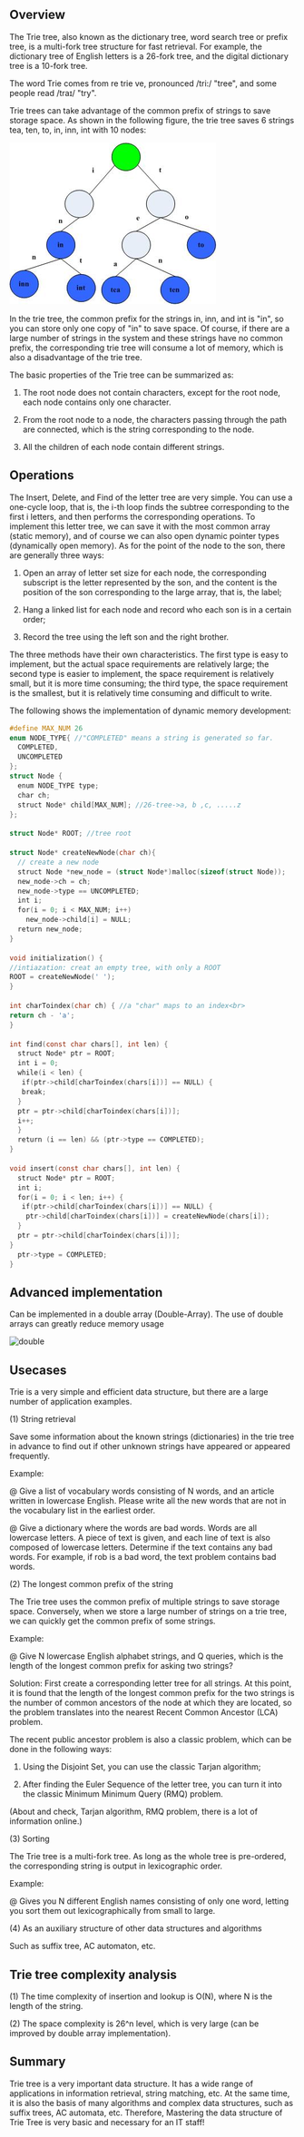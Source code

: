 ## Overview

The Trie tree, also known as the dictionary tree, word search tree or prefix tree, is a multi-fork tree structure for fast retrieval. For example, the dictionary tree of English letters is a 26-fork tree, and the digital dictionary tree is a 10-fork tree.

The word Trie comes from re trie ve, pronounced /tri:/ "tree", and some people read /traɪ/ "try".

Trie trees can take advantage of the common prefix of strings to save storage space. As shown in the following figure, the trie tree saves 6 strings tea, ten, to, in, inn, int with 10 nodes:

![trie](picture/trietree.jpg)

In the trie tree, the common prefix for the strings in, inn, and int is "in", so you can store only one copy of "in" to save space. Of course, if there are a large number of strings in the system and these strings have no common prefix, the corresponding trie tree will consume a lot of memory, which is also a disadvantage of the trie tree.

The basic properties of the Trie tree can be summarized as:

1. The root node does not contain characters, except for the root node, each node contains only one character.

1. From the root node to a node, the characters passing through the path are connected, which is the string corresponding to the node.

1. All the children of each node contain different strings.

## Operations

The Insert, Delete, and Find of the letter tree are very simple. You can use a one-cycle loop, that is, the i-th loop finds the subtree corresponding to the first i letters, and then performs the corresponding operations. To implement this letter tree, we can save it with the most common array (static memory), and of course we can also open dynamic pointer types (dynamically open memory). As for the point of the node to the son, there are generally three ways:

1. Open an array of letter set size for each node, the corresponding subscript is the letter represented by the son, and the content is the position of the son corresponding to the large array, that is, the label;

2. Hang a linked list for each node and record who each son is in a certain order;

3. Record the tree using the left son and the right brother.

The three methods have their own characteristics. The first type is easy to implement, but the actual space requirements are relatively large; the second type is easier to implement, the space requirement is relatively small, but it is more time consuming; the third type, the space requirement is the smallest, but it is relatively time consuming and difficult to write.

The following shows the implementation of dynamic memory development:

```C
#define MAX_NUM 26
enum NODE_TYPE{ //"COMPLETED" means a string is generated so far.
  COMPLETED,
  UNCOMPLETED
};
struct Node {
  enum NODE_TYPE type;
  char ch;
  struct Node* child[MAX_NUM]; //26-tree->a, b ,c, .....z
};

struct Node* ROOT; //tree root

struct Node* createNewNode(char ch){
  // create a new node
  struct Node *new_node = (struct Node*)malloc(sizeof(struct Node));
  new_node->ch = ch;
  new_node->type == UNCOMPLETED;
  int i;
  for(i = 0; i < MAX_NUM; i++)
    new_node->child[i] = NULL;
  return new_node;
}

void initialization() {
//intiazation: creat an empty tree, with only a ROOT
ROOT = createNewNode(' ');
}

int charToindex(char ch) { //a "char" maps to an index<br>
return ch - 'a';
}

int find(const char chars[], int len) {
  struct Node* ptr = ROOT;
  int i = 0;
  while(i < len) {
   if(ptr->child[charToindex(chars[i])] == NULL) {
   break;
  }
  ptr = ptr->child[charToindex(chars[i])];
  i++;
  }
  return (i == len) && (ptr->type == COMPLETED);
}

void insert(const char chars[], int len) {
  struct Node* ptr = ROOT;
  int i;
  for(i = 0; i < len; i++) {
   if(ptr->child[charToindex(chars[i])] == NULL) {
    ptr->child[charToindex(chars[i])] = createNewNode(chars[i]);
  }
  ptr = ptr->child[charToindex(chars[i])];
}
  ptr->type = COMPLETED;
}
```

## Advanced implementation

Can be implemented in a double array (Double-Array). The use of double arrays can greatly reduce memory usage

![double](picture/double-array-trie.jp)

## Usecases

Trie is a very simple and efficient data structure, but there are a large number of application examples.

(1) String retrieval

Save some information about the known strings (dictionaries) in the trie tree in advance to find out if other unknown strings have appeared or appeared frequently.

Example:

@ Give a list of vocabulary words consisting of N words, and an article written in lowercase English. Please write all the new words that are not in the vocabulary list in the earliest order.

@ Give a dictionary where the words are bad words. Words are all lowercase letters. A piece of text is given, and each line of text is also composed of lowercase letters. Determine if the text contains any bad words. For example, if rob is a bad word, the text problem contains bad words.

(2) The longest common prefix of the string

The Trie tree uses the common prefix of multiple strings to save storage space. Conversely, when we store a large number of strings on a trie tree, we can quickly get the common prefix of some strings.

Example:

@ Give N lowercase English alphabet strings, and Q queries, which is the length of the longest common prefix for asking two strings?

Solution: First create a corresponding letter tree for all strings. At this point, it is found that the length of the longest common prefix for the two strings is the number of common ancestors of the node at which they are located, so the problem translates into the nearest Recent Common Ancestor (LCA) problem.

The recent public ancestor problem is also a classic problem, which can be done in the following ways:

1. Using the Disjoint Set, you can use the classic Tarjan algorithm;

2. After finding the Euler Sequence of the letter tree, you can turn it into the classic Minimum Minimum Query (RMQ) problem.

(About and check, Tarjan algorithm, RMQ problem, there is a lot of information online.)

(3) Sorting

The Trie tree is a multi-fork tree. As long as the whole tree is pre-ordered, the corresponding string is output in lexicographic order.

Example:

@ Gives you N different English names consisting of only one word, letting you sort them out lexicographically from small to large.

(4) As an auxiliary structure of other data structures and algorithms

Such as suffix tree, AC automaton, etc.

## Trie tree complexity analysis

(1) The time complexity of insertion and lookup is O(N), where N is the length of the string.

(2) The space complexity is 26^n level, which is very large (can be improved by double array implementation).

## Summary

Trie tree is a very important data structure. It has a wide range of applications in information retrieval, string matching, etc. At the same time, it is also the basis of many algorithms and complex data structures, such as suffix trees, AC automata, etc. Therefore, Mastering the data structure of Trie Tree is very basic and necessary for an IT staff!
